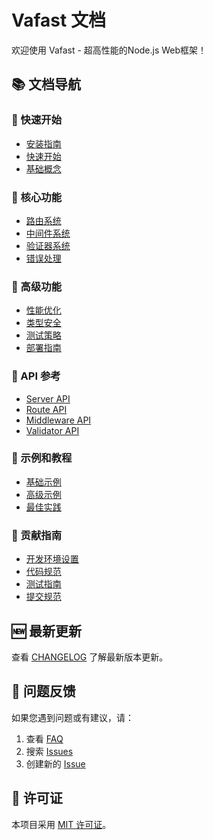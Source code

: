 # Vafast 文档

欢迎使用 Vafast - 超高性能的Node.js Web框架！

## 📚 文档导航

### 🚀 快速开始
- [安装指南](./getting-started/installation.md)
- [快速开始](./getting-started/quickstart.md)
- [基础概念](./getting-started/concepts.md)

### 🎯 核心功能
- [路由系统](./core/routing.md)
- [中间件系统](./core/middleware.md)
- [验证器系统](./core/validators.md)
- [错误处理](./core/error-handling.md)

### 🔧 高级功能
- [性能优化](./advanced/performance.md)
- [类型安全](./advanced/type-safety.md)
- [测试策略](./advanced/testing.md)
- [部署指南](./advanced/deployment.md)

### 📖 API 参考
- [Server API](./api/server.md)
- [Route API](./api/route.md)
- [Middleware API](./api/middleware.md)
- [Validator API](./api/validators.md)

### 🧪 示例和教程
- [基础示例](./examples/basic.md)
- [高级示例](./examples/advanced.md)
- [最佳实践](./examples/best-practices.md)

### 🤝 贡献指南
- [开发环境设置](./contributing/setup.md)
- [代码规范](./contributing/code-style.md)
- [测试指南](./contributing/testing.md)
- [提交规范](./contributing/commits.md)

## 🆕 最新更新

查看 [CHANGELOG](../CHANGELOG.md) 了解最新版本更新。

## 🐛 问题反馈

如果您遇到问题或有建议，请：
1. 查看 [FAQ](./faq.md)
2. 搜索 [Issues](https://github.com/vafast/vafast/issues)
3. 创建新的 [Issue](https://github.com/vafast/vafast/issues/new)

## 📄 许可证

本项目采用 [MIT 许可证](../LICENSE)。
